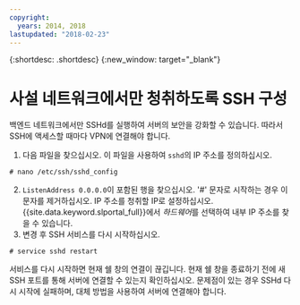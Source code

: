 ```yaml
---
copyright:
  years: 2014, 2018
lastupdated: "2018-02-23"
---
```


{:shortdesc: .shortdesc}
{:new_window: target="_blank"}

# 사설 네트워크에서만 청취하도록 SSH 구성

백엔드 네트워크에서만 SSHd를 실행하여 서버의 보안을 강화할 수 있습니다. 따라서 SSH에 액세스할 때마다 VPN에 연결해야 합니다.

1. 다음 파일을 찾으십시오. 이 파일을 사용하여 `sshd`의 IP 주소를 정의하십시오.
```
# nano /etc/ssh/sshd_config
```

2. `ListenAddress 0.0.0.0`이 포함된 행을 찾으십시오. '#' 문자로 시작하는 경우 이 문자를 제거하십시오. IP 주소를 청취할 IP로 설정하십시오. {{site.data.keyword.slportal_full}}에서 *하드웨어*를 선택하여 내부 IP 주소를 찾을 수 있습니다.
3. 변경 후 SSH 서비스를 다시 시작하십시오.
```
# service sshd restart
```

서비스를 다시 시작하면 현재 쉘 창의 연결이 끊깁니다. 현재 쉘 창을 종료하기 전에 새 SSH 포트를 통해 서버에 연결할 수 있는지 확인하십시오. 문제점이 있는 경우 SSHd 다시 시작에 실패하며, 대체 방법을 사용하여 서버에 연결해야 합니다.

